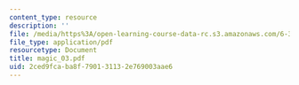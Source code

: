 ```yaml
---
content_type: resource
description: ''
file: /media/https%3A/open-learning-course-data-rc.s3.amazonaws.com/6-374-analysis-and-design-of-digital-integrated-circuits-fall-2003/2ced9fcaba8f790131132e769003aae6_magic_03.pdf
file_type: application/pdf
resourcetype: Document
title: magic_03.pdf
uid: 2ced9fca-ba8f-7901-3113-2e769003aae6
---
```


